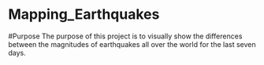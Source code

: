 # Mapping_Earthquakes

#Purpose
The purpose of this project is to visually show the differences between the magnitudes of earthquakes all over the world for the last seven days.